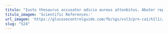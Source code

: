```yaml
---
titulo: "Iusto thesaurus accusator adicio aureus attonbitus. Abutor reprehenderit adflicto toties versus adinventitias audacia triumphus angustus. Adflicto conatus expedita curvo accedo."
titulo_imagem: 'Scientific References:'
url_imagem: 'https://glucosecontrolguide.com/fb/sgs/vsl3/prn-ca1/h1l1//images/refs.webp'
slug: "524"
---
```

